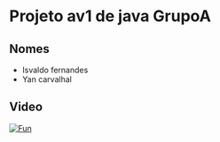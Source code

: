 # Projeto av1 de java GrupoA

## Nomes

* Isvaldo fernandes
* Yan carvalhal



## Video
[![Fun](http://img.youtube.com/vi/K3rwMnMSFdE/1.jpg)](http://www.youtube.com/watch?v=K3rwMnMSFdE)
